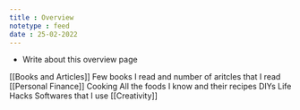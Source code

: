 ```yaml
---
title : Overview
notetype : feed
date : 25-02-2022
---
```


- Write about this overview page 

[[Books and Articles]]
	Few books I read and number of aritcles that I read
[[Personal Finance]]
Cooking
	All the foods I know and their recipes
DIYs
Life Hacks
Softwares that I use
[[Creativity]]
